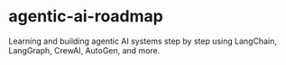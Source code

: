 # agentic-ai-roadmap
Learning and building agentic AI systems step by step using LangChain, LangGraph, CrewAI, AutoGen, and more.





